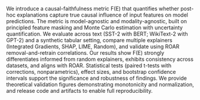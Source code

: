 We introduce a causal-faithfulness metric F(E) that quantifies whether post-hoc explanations capture true causal influence of input features on model predictions. The metric is model-agnostic and modality-agnostic, built on principled feature masking and Monte Carlo estimation with uncertainty quantification. We evaluate across text (SST-2 with BERT; WikiText-2 with GPT-2) and a synthetic tabular setting, compare multiple explainers (Integrated Gradients, SHAP, LIME, Random), and validate using ROAR removal-and-retrain correlations. Our results show F(E) strongly differentiates informed from random explainers, exhibits consistency across datasets, and aligns with ROAR. Statistical tests (paired t-tests with corrections, nonparametrics), effect sizes, and bootstrap confidence intervals support the significance and robustness of findings. We provide theoretical validation figures demonstrating monotonicity and normalization, and release code and artifacts to enable full reproducibility.

